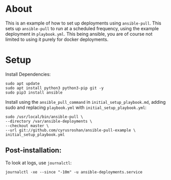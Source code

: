 # About

This is an example of how to set up deployments using `ansible-pull`. This sets up `ansible-pull` to run at a scheduled frequency, using the example deployment in `playbook.yml`. This being ansible, you are of course not limited to using it purely for docker deployments.

# Setup

Install Dependencies:

```
sudo apt update
sudo apt install python3 python3-pip git -y
sudo pip3 install ansible
```

Install using the `ansible_pull_command` in `initial_setup_playbook.md`, adding sudo and replacing `playbook.yml` with `initial_setup_playbook.yml`:

```
sudo /usr/local/bin/ansible-pull \
--directory /var/ansible-deployments \
--checkout master \
--url git://github.com/cyrusroshan/ansible-pull-example \
initial_setup_playbook.yml
```

## Post-installation:

To look at logs, use `journalctl`:

```
journalctl -xe --since "-10m" -u ansible-deployments.service
```